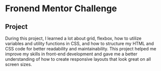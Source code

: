 # Fronend Mentor Challenge

## Project
During this project, I learned a lot about grid, flexbox, how to utilize variables and utility functions in CSS, and how to structure my HTML and CSS code for better readability and maintainability. This project helped me improve my skills in front-end development and gave me a better understanding of how to create responsive layouts that look great on all screen sizes.
